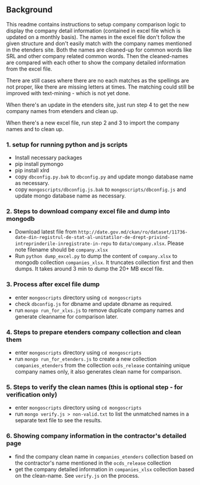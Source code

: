 ## Background

This readme contains instructions to setup company comparison logic to display the company detail information (contained in excel file which is updated on a monthly basis). The names in the excel file don't follow the given structure and don't easily match with the company names mentioned in the etenders site. Both the names are cleaned-up for common words like SRL and other company related common words. Then the cleaned-names are compared with each other to show the company detailed information from the excel file. 

There are still cases where there are no each matches as the spellings are not proper, like  there are missing letters at times. The matching could still be improved with text-mining - which is not yet done.

When there's an update in the etenders site, just run step 4 to get the new company names from etenders and clean up. 

When there's a new excel file, run step 2 and 3 to import the company names and to clean up. 


### 1. setup for running python and js scripts

* Install necessary packages
 * pip install pymongo
 * pip install xlrd
* copy `dbconfig.py.bak` to `dbconfig.py` and update mongo database name as necessary.
* copy `mongoscripts/dbconfig.js.bak` to `mongoscripts/dbconfig.js` and update mongo database name as necessary.

### 2. Steps to download company excel file and dump into mongodb

* Download latest file from `http://date.gov.md/ckan/ro/dataset/11736-date-din-registrul-de-stat-al-unitatilor-de-drept-privind-intreprinderile-inregistrate-in-repu` to `data/company.xlsx`. Please note filename should be `company.xlsx`
* Run `python dump_excel.py` to dump the content of `company.xlsx` to mongodb collection `companies_xlsx`. It truncates collection first and then dumps. It takes around 3 min to dump the 20+ MB excel file.

### 3. Process after excel file dump

* enter `mongoscripts` directory using `cd mongoscripts`
* check `dbconfig.js` for dbname and update dbname as required.
* run `mongo run_for_xlxs.js` to remove duplicate company names and generate cleanname for comparison later.

### 4. Steps to prepare etenders company collection and clean them

* enter `mongoscripts` directory using `cd mongoscripts`
* run `mongo run_for_etenders.js` to create a new collection `companies_etenders` from the collection `ocds_release` containing unique company names only, it also generates clean name for comparison.

### 5. Steps to verify the clean names (this is optional step - for verification only)

* enter `mongoscripts` directory using `cd mongoscripts`
* run `mongo verify.js > non-valid.txt` to list the unmatched names in a separate text file to see the results. 


### 6. Showing company information in the contractor's detailed page

* find the company clean name in `companies_etenders` collection based on the contractor's name mentioned in the `ocds_release` collection
* get the company detailed information in `companies_xlsx` collection based on the clean-name. See `verify.js` on the process.


